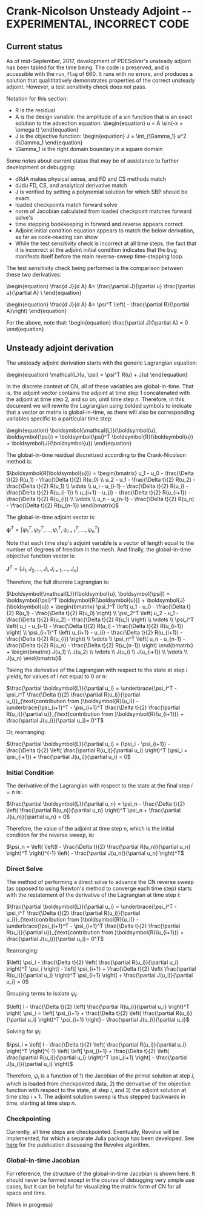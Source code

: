 # Crank-Nicolson Unsteady Adjoint -- EXPERIMENTAL, INCORRECT CODE 

## Current status

As of mid-September, 2017, development of PDESolver's unsteady adjoint has been tabled for the time being.
The code is preserved, and is accessible with the `run_flag` of 660.
It runs with no errors, and produces a solution that qualititatively demonstrates properties of the correct unsteady adjoint.
However, a test sensitivity check does not pass.

Notation for this section:

* R is the residual
* A is the design variable: the amplitude of a sin function that is an exact solution to the advection equation: 
    \begin{equation}
    u = A \sin(-x + \omega t)
    \end{equation}
* J is the objective function:
    \begin{equation}
    J = \int_{\Gamma_1} u^2 d\Gamma_1
    \end{equation}
* \Gamma_1 is the right domain boundary in a square domain

Some notes about current status that may be of assistance to further development or debugging:

* dRdA makes physical sense, and FD and CS methods match
* dJdu FD, CS, and analytical derivative match
* J is verified by setting a polynomial solution for which SBP should be exact.
* loaded checkpoints match forward solve
* norm of Jacobian calculated from loaded checkpoint matches forward solve's
* time stepping bookkeeping in forward and reverse appears correct 
* Adjoint initial condition equation appears to match the below derivation, as far as code-reading can show
* While the test sensitivity check is incorrect at all time steps, 
  the fact that it is incorrect at the adjoint initial condition indicates that the 
  bug manifests itself before the main reverse-sweep time-stepping loop.

The test sensitivity check being performed is the comparison between these two derivatives:

\begin{equation}
\frac{d J}{d A} &= \frac{\partial J}{\partial u} \frac{\partial u}{\partial A} \\
\end{equation}

\begin{equation}
\frac{d J}{d A} &= \psi^T \left( - \frac{\partial R}{\partial A}\right)
\end{equation}


For the above, note that:
\begin{equation}
\frac{\partial J}{\partial A} = 0
\end{equation}


## Unsteady adjoint derivation
The unsteady adjoint derivation starts with the generic Lagrangian equation:

\begin{equation}
\mathcal{L}(u, \psi) = \psi^T R(u) + J(u)
\end{equation}

In the discrete context of CN, all of these variables are global-in-time.
That is, the adjoint vector contains the adjoint at time step 1 concatenated with 
  the adjoint at time step 2, and so on, until time step $n$.
Therefore, in this document we will rewrite the Lagrangian using bolded symbols to indicate 
  that a vector or matrix is global-in-time, as there will also be corresponding variables
  specific to a particular time step:

\begin{equation}
\boldsymbol{\mathcal{L}}(\boldsymbol{u}, \boldsymbol{\psi}) = \boldsymbol{\psi}^T \boldsymbol{R}(\boldsymbol{u}) + \boldsymbol{J}(\boldsymbol{u})
\end{equation}

The global-in-time residual discretized according to the Crank-Nicolson method is:

$\boldsymbol{R(\boldsymbol{u})} = \begin{bmatrix} u_1 - u_0 - \frac{\Delta t}{2} R(u_1) - \frac{\Delta t}{2} R(u_0) \\ u_2 - u_1 - \frac{\Delta t}{2} R(u_2) - \frac{\Delta t}{2} R(u_1) \\ \vdots \\ u_i - u_{i-1} - \frac{\Delta t}{2} R(u_i) - \frac{\Delta t}{2} R(u_{i-1}) \\ u_{i+1} - u_{i} - \frac{\Delta t}{2} R(u_{i+1}) - \frac{\Delta t}{2} R(u_{i}) \\ \vdots \\ u_n - u_{n-1} - \frac{\Delta t}{2} R(u_n) - \frac{\Delta t}{2} R(u_{n-1}) \end{bmatrix}$

The global-in-time adjoint vector is:

$\boldsymbol{\psi}^T = [\psi_1^T, \psi_2^T, \dots, \psi_i^T, \psi_{i+1}^T, \dots, \psi_n^T]$

Note that each time step's adjoint variable is a vector of length equal to the number of degrees of freedom in the mesh.
And finally, the global-in-time objective function vector is:

$\boldsymbol{J}^T = [J_1, J_2, \dots, J_i, J_{i+1}, \dots, J_n]$

Therefore, the full discrete Lagrangian is:

$\boldsymbol{\mathcal{L}}(\boldsymbol{u}, \boldsymbol{\psi}) = \boldsymbol{\psi}^T \boldsymbol{R(\boldsymbol{u})} + \boldsymbol{J}(\boldsymbol{u}) = \begin{bmatrix} \psi_1^T \left( u_1 - u_0 - \frac{\Delta t}{2} R(u_1) - \frac{\Delta t}{2} R(u_0) \right) \\ \psi_2^T \left( u_2 - u_1 - \frac{\Delta t}{2} R(u_2) - \frac{\Delta t}{2} R(u_1) \right) \\ \vdots \\ \psi_i^T \left( u_i - u_{i-1} - \frac{\Delta t}{2} R(u_i) - \frac{\Delta t}{2} R(u_{i-1}) \right) \\ \psi_{i+1}^T \left( u_{i+1} - u_{i} - \frac{\Delta t}{2} R(u_{i+1}) - \frac{\Delta t}{2} R(u_{i}) \right) \\ \vdots \\ \psi_n^T \left( u_n - u_{n-1} - \frac{\Delta t}{2} R(u_n) - \frac{\Delta t}{2} R(u_{n-1}) \right) \end{bmatrix} + \begin{bmatrix} J(u_1) \\ J(u_2) \\ \vdots \\ J(u_i) \\ J(u_{i+1}) \\ \vdots \\ J(u_n) \end{bmatrix}$

Taking the derivative of the Lagrangian with respect to the state at step $i$ yields, for values of i not equal to 0 or n:

$\frac{\partial \boldsymbol{L}}{\partial u_i} = \underbrace{\psi_i^T - \psi_i^T \frac{\Delta t}{2} \frac{\partial R(u_i)}{\partial u_i}}_{\text{contribution from }\boldsymbol{R}(u_i)} - \underbrace{\psi_{i+1}^T - \psi_{i+1}^T \frac{\Delta t}{2} \frac{\partial R(u_i)}{\partial u}}_{\text{contribution from }\boldsymbol{R}(u_{i+1})} + \frac{\partial J(u_i)}{\partial u_i}= 0^T$

Or, rearranging:

$\frac{\partial \boldsymbol{L}}{\partial u_i} = (\psi_i - \psi_{i+1}) - \frac{\Delta t}{2} \left( \frac{\partial R(u_i)}{\partial u_i} \right)^T (\psi_i + \psi_{i+1}) + \frac{\partial J(u_i)}{\partial u_i} = 0$

### Initial Condition

The derivative of the Lagrangian with respect to the state at the final step $i = n$ is:

$\frac{\partial \boldsymbol{L}}{\partial u_n} = \psi_n - \frac{\Delta t}{2} \left( \frac{\partial R(u_n)}{\partial u_n} \right)^T \psi_n + \frac{\partial J(u_n)}{\partial u_n} = 0$

Therefore, the value of the adjoint at time step n, which is the initial condition for the reverse sweep, is:

$\psi_n = \left( \left(I - \frac{\Delta t}{2} \frac{\partial R(u_n)}{\partial u_n} \right)^T \right)^{-1} \left( - \frac{\partial J(u_n)}{\partial u_n} \right)^T$


### Direct Solve

The method of performing a direct solve to advance the CN reverse sweep (as opposed to using Newton's method to converge each time step) starts with the restatement of the derivative of the Lagrangian at time step $i$:

$\frac{\partial \boldsymbol{L}}{\partial u_i} = \underbrace{\psi_i^T - \psi_i^T \frac{\Delta t}{2} \frac{\partial R(u_i)}{\partial u_i}}_{\text{contribution from }\boldsymbol{R}(u_i)} - \underbrace{\psi_{i+1}^T - \psi_{i+1}^T \frac{\Delta t}{2} \frac{\partial R(u_i)}{\partial u}}_{\text{contribution from }\boldsymbol{R}(u_{i+1})} + \frac{\partial J(u_i)}{\partial u_i}= 0^T$

Rearranging:

$\left[ \psi_i - \frac{\Delta t}{2} \left( \frac{\partial R(u_i)}{\partial u_i} \right)^T \psi_i \right] - \left[ \psi_{i+1} + \frac{\Delta t}{2} \left( \frac{\partial R(u_i)}{\partial u_i} \right)^T \psi_{i+1} \right] + \frac{\partial J(u_i)}{\partial u_i} = 0$

Grouping terms to isolate $\psi_i$:

$\left[ I - \frac{\Delta t}{2} \left( \frac{\partial R(u_i)}{\partial u_i} \right)^T \right] \psi_i = \left[ \psi_{i+1} + \frac{\Delta t}{2} \left( \frac{\partial R(u_i)}{\partial u_i} \right)^T \psi_{i+1} \right] - \frac{\partial J(u_i)}{\partial u_i}$

Solving for $\psi_i$:

$\psi_i = \left[ I - \frac{\Delta t}{2} \left( \frac{\partial R(u_i)}{\partial u_i} \right)^T \right]^{-1} \left( \left[ \psi_{i+1} + \frac{\Delta t}{2} \left( \frac{\partial R(u_i)}{\partial u_i} \right)^T \psi_{i+1} \right] - \frac{\partial J(u_i)}{\partial u_i} \right)$

Therefore, $\psi_i$ is a function of 1) the Jacobian of the primal solution at step $i$, which is loaded from checkpointed data, 2) the derivative of the objective function with respect to the state, at step $i$, and 3) the adjoint solution at time step $i+1$. 
The adjoint solution sweep is thus stepped backwards in time, starting at time step $n$.

### Checkpointing

Currently, all time steps are checkpointed. 
Eventually, Revolve will be implemented, for which a separate Julia package has been developed. 
See [here](http://dl.acm.org/citation.cfm?id=347846) for the publication discussing the Revolve algorithm.


### Global-in-time Jacobian

For reference, the structure of the global-in-time Jacobian is shown here.
It should never be formed except in the course of debugging very simple use cases, 
  but it can be helpful for visualizing the matrix form of CN for all space and time.

(Work in progress)



